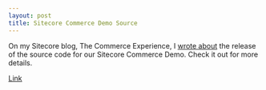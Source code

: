 ```yaml
---
layout: post
title: Sitecore Commerce Demo Source
---
```


On my Sitecore blog, The Commerce Experience, I [wrote about](http://www.sitecore.net/learn/blogs/technical-blogs/kelly-heard/posts/2015/10/commerce-demo-for-partners.aspx) the release of the source code for our Sitecore Commerce Demo. Check it out for more details.

[Link](http://www.sitecore.net/learn/blogs/technical-blogs/kelly-heard/posts/2015/10/commerce-demo-for-partners.aspx)